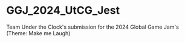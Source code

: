 # GGJ_2024_UtCG_Jest
Team Under the Clock's submission for the 2024 Global Game Jam's (Theme: Make me Laugh) 
